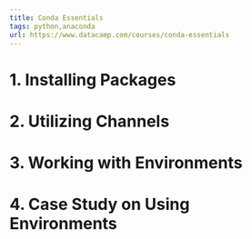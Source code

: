 ```yaml
---
title: Conda Essentials
tags: python,anaconda
url: https://www.datacamp.com/courses/conda-essentials
---
```


# 1. Installing Packages

# 2. Utilizing Channels

# 3. Working with Environments

# 4. Case Study on Using Environments
